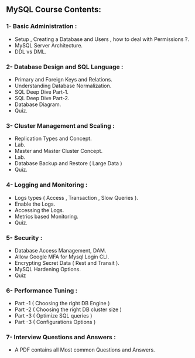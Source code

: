 ## MySQL Course Contents:
 ### 1- Basic Administration :
  - Setup , Creating a Database and Users , how to deal with Permissions ?.
  - MySQL Server Architecture.
  - DDL vs DML.
 ### 2- Database Design and SQL Language :
  - Primary and Foreign Keys and Relations.
  - Understanding Database Normalization.
  - SQL Deep Dive Part-1.
  - SQL Deep Dive Part-2.
  - Database Diagram.
  - Quiz.
### 3- Cluster Management and Scaling :
  - Replication Types and Concept.
  - Lab.
  - Master and Master Cluster Concept.
  - Lab.
  - Database Backup and Restore ( Large Data )
  - Quiz.
### 4- Logging and Monitoring :
  - Logs types ( Access , Transaction , Slow Queries ).
  - Enable the Logs.
  - Accessing the Logs.
  - Metrics based Monitoring.
  - Quiz.
### 5- Security :
  - Database Access Management, DAM.
  - Allow Google MFA for Mysql Login CLI. 
  - Encrypting Secret Data ( Rest and Transit ).
  - MySQL Hardening Options.
  - Quiz
### 6- Performance Tuning :
  - Part -1 ( Choosing the right DB Engine )
  - Part -2 ( Choosing the right DB cluster size )
  - Part -3 ( Optimize SQL queries )
  - Part -3 ( Configurations Options )
### 7- Interview Questions and Answers :
  - A PDF contains all Most common Questions and Answers.
